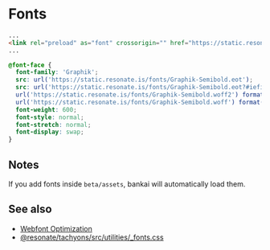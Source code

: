 # Fonts

```html
...
<link rel="preload" as="font" crossorigin="" href="https://static.resonate.is/fonts/Graphik-Regular.woff2">
...
```

```css
@font-face {
  font-family: 'Graphik';
  src: url('https://static.resonate.is/fonts/Graphik-Semibold.eot');
  src: url('https://static.resonate.is/fonts/Graphik-Semibold.eot?#iefix') format('embedded-opentype'),
  url('https://static.resonate.is/fonts/Graphik-Semibold.woff2') format('woff2'),
  url('https://static.resonate.is/fonts/Graphik-Semibold.woff') format('woff');
  font-weight: 600;
  font-style: normal;
  font-stretch: normal;
  font-display: swap;
}
```

## Notes

If you add fonts inside `beta/assets`, bankai will automatically load them.

## See also

- [Webfont Optimization](https://developers.google.com/web/fundamentals/performance/optimizing-content-efficiency/webfont-optimization)
- [@resonate/tachyons/src/utilities/_fonts.css](/packages/tachyons/src/utilities/_fonts.css)

